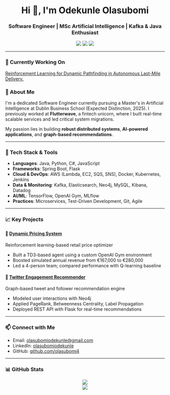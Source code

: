 <h1 align="center">Hi 👋, I'm Odekunle Olasubomi</h1>
<h3 align="center">Software Engineer | MSc Artificial Intelligence | Kafka & Java Enthusiast</h3>

<p align="center">
  <a href="https://github.com/olasubomi4"><img src="https://img.shields.io/github/followers/olasubomi4?label=GitHub&style=social" /></a>
  <a href="https://www.linkedin.com/in/olasubomi-odekunle-582844110/"><img src="https://img.shields.io/badge/LinkedIn-olasubomiodekunle-blue?style=flat-square&logo=linkedin" /></a>
  <a href="https://leetcode.com/u/olasubomi1/"><img src="https://img.shields.io/badge/LeetCode-olasubomi1-orange?style=flat-square&logo=leetcode" /></a>
</p>

---
### 🧠 Currently Working On
<a href="https://github.com/olasubomi4/Autonomous_last_mile_delivery_DRL"> Reinforcement Learning for Dynamic Pathfinding in Autonomous Last-Mile Delivery.</a>
  

### 🚀 About Me

I'm a dedicated Software Engineer currently pursuing a Master's in Artificial Intelligence at Dublin Business School (Expected Distinction, 2025). I previously worked at **Flutterwave**, a fintech unicorn, where I built real-time scalable services and led critical system migrations.

My passion lies in building **robust distributed systems**, **AI-powered applications**, and **graph-based recommendations**.

---

### 🔧 Tech Stack & Tools

- **Languages**: Java, Python, C#, JavaScript  
- **Frameworks**: Spring Boot, Flask  
- **Cloud & DevOps**: AWS (Lambda, EC2, SQS, SNS), Docker, Kubernetes, Jenkins  
- **Data & Monitoring**: Kafka, Elasticsearch, Neo4j, MySQL, Kibana, Datadog  
- **AI/ML**: TensorFlow, OpenAI Gym, MLflow  
- **Practices**: Microservices, Test-Driven Development, Git, Agile

---

### 📈 Key Projects

#### 🔹 [Dynamic Pricing System](https://github.com/somtee99/dynamic_pricing)
Reinforcement learning-based retail price optimizer  
- Built a TD3-based agent using a custom OpenAI Gym environment  
- Boosted simulated annual revenue from €167,000 to €280,000  
- Led a 4-person team; compared performance with Q-learning baseline

#### 🔹 [Twitter Engagement Recommender](https://github.com/olasubomi4/neo4jTwitter)
Graph-based tweet and follower recommendation engine  
- Modeled user interactions with Neo4j  
- Applied PageRank, Betweenness Centrality, Label Propagation  
- Deployed REST API with Flask for real-time recommendations

---

### 📫 Connect with Me

- Email: olasubomiodekunle@gmail.com  
- LinkedIn: [olasubomiodekunle](https://www.linkedin.com/in/olasubomi-odekunle-582844110/)  
- GitHub: [github.com/olasubomi4](https://github.com/olasubomi4)

---

### 📊 GitHub Stats

<p align="center">
  <img src="https://github-readme-stats.vercel.app/api?username=olasubomi4&show_icons=true&theme=tokyonight" />
  <br/>
  <img src="https://github-readme-stats.vercel.app/api/top-langs/?username=olasubomi4&layout=compact&theme=tokyonight" />
</p>
